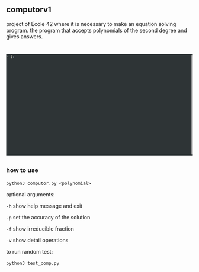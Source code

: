 ## computorv1

project of École 42 where it is necessary to make an equation solving program. the program that accepts polynomials of the second degree and gives answers.

# ![](comp1.gif)

### how to use
```
python3 computor.py <polynomial>
```
optional arguments:

`-h` show help message and exit

`-p` <int> set the accuracy of the solution

`-f` show irreducible fraction

`-v` show detail operations

to run random test:

```
python3 test_comp.py
```

